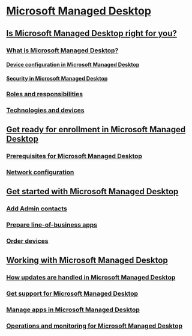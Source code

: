 # [Microsoft Managed Desktop](index.md)
## [Is Microsoft Managed Desktop right for you?](intro/index.md)
### [What is Microsoft Managed Desktop?](intro/how-managed-desktop-works.md)
#### [Device configuration in Microsoft Managed Desktop](get-started/device-policies.md)
#### [Security in Microsoft Managed Desktop](get-started/security.md)
### [Roles and responsibilities](intro/roles-and-responsibilities.md)
### [Technologies and devices](intro/technologies-and-devices.md)
## [Get ready for enrollment in Microsoft Managed Desktop](get-ready/index.md)
### [Prerequisites for Microsoft Managed Desktop](intro/prerequisites.md)
### [Network configuration](get-ready/network.md)
## [Get started with Microsoft Managed Desktop](get-started/index.md)
### [Add Admin contacts](get-started/add-admin-contacts.md)
### [Prepare line-of-business apps](get-started/apps.md)
### [Order devices](get-started/devices.md)
## [Working with Microsoft Managed Desktop](working-with-managed-desktop/index.md)
### [How updates are handled in Microsoft Managed Desktop](working-with-managed-desktop/updates.md)
### [Get support for Microsoft Managed Desktop](working-with-managed-desktop/support.md)
### [Manage apps in Microsoft Managed Desktop](working-with-managed-desktop/manage-apps.md)
### [Operations and monitoring for Microsoft Managed Desktop](working-with-managed-desktop/operations-and-monitoring.md)

